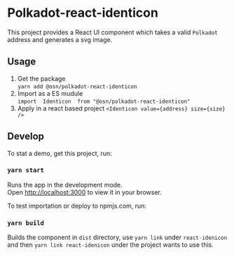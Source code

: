 # Polkadot-react-identicon

This project provides a React UI component which takes a valid `Polkadot` address and generates a svg image.

## Usage
1. Get the package  
`yarn add @osn/polkadot-react-identicon`
2. Import as a ES mudule  
`import  Identicon  from "@osn/polkadot-react-identicon"`
3. Apply in a react based project
`<Identicon value={address} size={size} />`

## Develop

To stat a demo, get this project, run:

### `yarn start`

Runs the app in the development mode.\
Open [http://localhost:3000](http://localhost:3000) to view it in your browser.

To test importation or deploy to npmjs.com, run: 

### `yarn build`

Builds the component in `dist` directory, use `yarn link` under `react-idenicon` and then `yarn link react-idenicon` under the project wants to use this.
